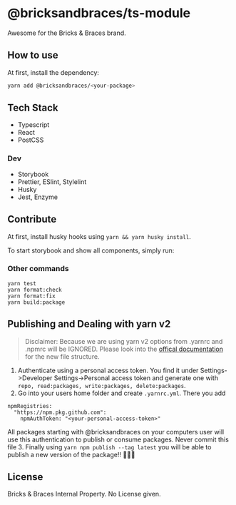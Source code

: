 # @bricksandbraces/ts-module<your-package>

Awesome <your-package> for the Bricks & Braces brand.

## How to use

At first, install the dependency:

```bash
yarn add @bricksandbraces/<your-package>
```

## Tech Stack

- Typescript
- React
- PostCSS

### Dev

- Storybook
- Prettier, ESlint, Stylelint
- Husky
- Jest, Enzyme

## Contribute

At first, install husky hooks using `yarn && yarn husky install`.

To start storybook and show all components, simply run:

### Other commands

```
yarn test
yarn format:check
yarn format:fix
yarn build:package
```

## Publishing and Dealing with yarn v2

> Disclaimer: Because we are using yarn v2 options from .yarnrc and .npmrc will be IGNORED. Please look into the [offical documentation](https://yarnpkg.com/configuration/yarnrc) for the new file structure.

1. Authenticate using a personal access token. You find it under Settings->Developer Settings->Personal access token and generate one with `repo, read:packages, write:packages, delete:packages`.
2. Go into your users home folder and create `.yarnrc.yml`. There you add

```
npmRegistries:
  "https://npm.pkg.github.com":
    npmAuthToken: "<your-personal-access-token>"
```

All packages starting with @bricksandbraces on your computers user will use this authentication to publish or consume packages.
Never commit this file 3. Finally using `yarn npm publish --tag latest` you will be able to publish a new version of the package!! 🎉🎉🎉

## License

Bricks & Braces Internal Property. No License given.
